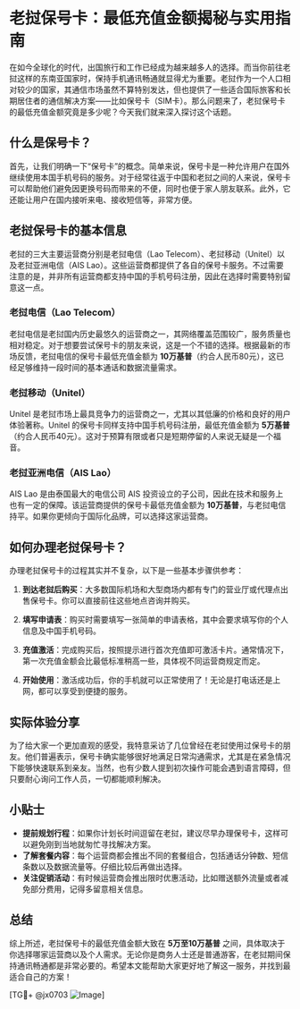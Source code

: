 # 老挝保号卡：最低充值金额揭秘与实用指南

在如今全球化的时代，出国旅行和工作已经成为越来越多人的选择。而当你前往老挝这样的东南亚国家时，保持手机通讯畅通就显得尤为重要。老挝作为一个人口相对较少的国家，其通信市场虽然不算特别发达，但也提供了一些适合国际旅客和长期居住者的通信解决方案——比如保号卡（SIM卡）。那么问题来了，老挝保号卡的最低充值金额究竟是多少呢？今天我们就来深入探讨这个话题。

## 什么是保号卡？

首先，让我们明确一下“保号卡”的概念。简单来说，保号卡是一种允许用户在国外继续使用本国手机号码的服务。对于经常往返于中国和老挝之间的人来说，保号卡可以帮助他们避免因更换号码而带来的不便，同时也便于家人朋友联系。此外，它还能让用户在国内接听来电、接收短信等，非常方便。

## 老挝保号卡的基本信息

老挝的三大主要运营商分别是老挝电信（Lao Telecom）、老挝移动（Unitel）以及老挝亚洲电信（AIS Lao）。这些运营商都提供了各自的保号卡服务。不过需要注意的是，并非所有运营商都支持中国的手机号码注册，因此在选择时需要特别留意这一点。

### 老挝电信（Lao Telecom）
老挝电信是老挝国内历史最悠久的运营商之一，其网络覆盖范围较广，服务质量也相对稳定。对于想要尝试保号卡的朋友来说，这是一个不错的选择。根据最新的市场反馈，老挝电信的保号卡最低充值金额为 **10万基普**（约合人民币80元），这已经足够维持一段时间的基本通话和数据流量需求。

### 老挝移动（Unitel）
Unitel 是老挝市场上最具竞争力的运营商之一，尤其以其低廉的价格和良好的用户体验著称。Unitel 的保号卡同样支持中国手机号码注册，最低充值金额为 **5万基普**（约合人民币40元）。这对于预算有限或者只是短期停留的人来说无疑是一个福音。

### 老挝亚洲电信（AIS Lao）
AIS Lao 是由泰国最大的电信公司 AIS 投资设立的子公司，因此在技术和服务上也有一定的保障。该运营商提供的保号卡最低充值金额为 **10万基普**，与老挝电信持平。如果你更倾向于国际化品牌，可以选择这家运营商。

## 如何办理老挝保号卡？

办理老挝保号卡的过程其实并不复杂，以下是一些基本步骤供参考：

1. **到达老挝后购买**：大多数国际机场和大型商场内都有专门的营业厅或代理点出售保号卡。你可以直接前往这些地点咨询并购买。
   
2. **填写申请表**：购买时需要填写一张简单的申请表格，其中会要求填写你的个人信息及中国手机号码。

3. **充值激活**：完成购买后，按照提示进行首次充值即可激活卡片。通常情况下，第一次充值金额会比最低标准稍高一些，具体视不同运营商规定而定。

4. **开始使用**：激活成功后，你的手机就可以正常使用了！无论是打电话还是上网，都可以享受到便捷的服务。

## 实际体验分享

为了给大家一个更加直观的感受，我特意采访了几位曾经在老挝使用过保号卡的朋友。他们普遍表示，保号卡确实能够很好地满足日常沟通需求，尤其是在紧急情况下能够快速联系到亲友。当然，也有少数人提到初次操作可能会遇到语言障碍，但只要耐心询问工作人员，一切都能顺利解决。

## 小贴士

- **提前规划行程**：如果你计划长时间逗留在老挝，建议尽早办理保号卡，这样可以避免刚到当地就匆忙寻找解决方案。
- **了解套餐内容**：每个运营商都会推出不同的套餐组合，包括通话分钟数、短信条数以及数据流量等。仔细比较后再做出选择。
- **关注促销活动**：有时候运营商会推出限时优惠活动，比如赠送额外流量或者减免部分费用，记得多留意相关信息。

## 总结

综上所述，老挝保号卡的最低充值金额大致在 **5万至10万基普** 之间，具体取决于你选择哪家运营商以及个人需求。无论你是商务人士还是普通游客，在老挝期间保持通讯畅通都是非常必要的。希望本文能帮助大家更好地了解这一服务，并找到最适合自己的方案！

[TG💪+ @jx0703 ![Image](https://github.com/user-attachments/assets/dbca1d08-cadb-493c-b0ec-ad6f7a83f270)]